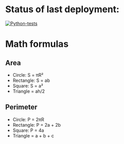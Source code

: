 # Status of last deployment:<br>
[![Python-tests](https://github.com/PirozhokUbiytsa/geometric_lib/actions/workflows/main.yml/badge.svg?branch=tests_368456&event=push)](https://github.com/PirozhokUbiytsa/geometric_lib/actions/workflows/main.yml)

# Math formulas
## Area
- Circle: S = πR²
- Rectangle: S = ab
- Square: S = a²
- Triangle = ah/2

## Perimeter
- Circle: P = 2πR
- Rectangle: P = 2a + 2b
- Square: P = 4a
- Triangle = a + b + c
